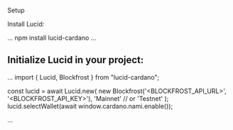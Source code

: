 Setup

Install Lucid:

...
npm install lucid-cardano
...
## Initialize Lucid in your project:
...
import { Lucid, Blockfrost } from "lucid-cardano";

const lucid = await Lucid.new(
  new Blockfrost('<BLOCKFROST_API_URL>', '<BLOCKFROST_API_KEY>'),
  'Mainnet' // or 'Testnet'
);
lucid.selectWallet(await window.cardano.nami.enable());

...
